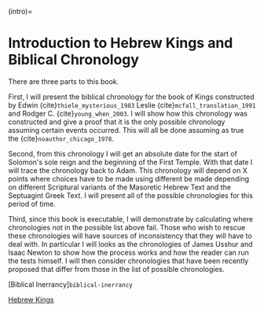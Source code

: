 
(intro)=
# Introduction to Hebrew Kings and Biblical Chronology

There are three parts to this book.

First, I will present the biblical chronology for the book of Kings constructed 
by Edwin {cite}`thiele_mysterious_1983`
Leslie {cite}`mcfall_translation_1991` and Rodger C. {cite}`young_when_2003`.  I will show how this chronology was constructed
and give a proof that it is the only possible chronology assuming certain events occurred.  This will all be done assuming as true the {cite}`noauthor_chicago_1978`.

Second, from this chronology I will get an absolute date for the start of Solomon's sole reign and the beginning of the First Temple.  With that date
I will trace the chronology back to Adam.  This chronology will depend on X points where choices have to be made using different
be made depending on different Scriptural variants of the Masoretic Hebrew Text and the Septuagint Greek Text.  I will present all of the possible chronologies
for this period of time.

Third, since this book is executable, I will demonstrate by calculating where chronologies not in the
possible list above fail.  Those who wish to rescue these chronologies will have sources of inconsistency
that they will have to deal with.  In particular I will looks as the chronologies of James Usshur and Isaac Newton
to show how the process works and how the reader can run the tests himself.  I will then consider
chronologies that have been recently proposed that differ from those in the list of possible chronologies.

[Biblical Inerrancy]`biblical-inerrancy`

[Hebrew Kings](./HebrewKings.ipynb)